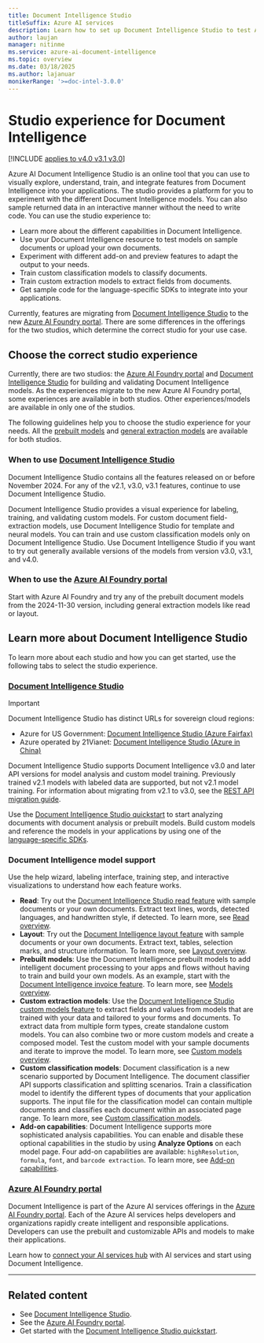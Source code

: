 ```yaml
---
title: Document Intelligence Studio
titleSuffix: Azure AI services
description: Learn how to set up Document Intelligence Studio to test Azure AI Document Intelligence features.
author: laujan
manager: nitinme
ms.service: azure-ai-document-intelligence
ms.topic: overview
ms.date: 03/18/2025
ms.author: lajanuar
monikerRange: '>=doc-intel-3.0.0'
---
```


<!-- markdownlint-disable MD033 -->
<!-- markdownlint-disable MD051 -->

# Studio experience for Document Intelligence

[!INCLUDE [applies to v4.0 v3.1 v3.0](includes/applies-to-v40-v31-v30.md)]

Azure AI Document Intelligence Studio is an online tool that you can use to visually explore, understand, train, and integrate features from Document Intelligence into your applications. The studio provides a platform for you to experiment with the different Document Intelligence models. You can also sample returned data in an interactive manner without the need to write code. You can use the studio experience to:

* Learn more about the different capabilities in Document Intelligence.
* Use your Document Intelligence resource to test models on sample documents or upload your own documents.
* Experiment with different add-on and preview features to adapt the output to your needs.
* Train custom classification models to classify documents.
* Train custom extraction models to extract fields from documents.
* Get sample code for the language-specific SDKs to integrate into your applications.

Currently, features are migrating from [Document Intelligence Studio](https://documentintelligence.ai.azure.com/studio) to the new [Azure AI Foundry portal](https://ai.azure.com/explore/aiservices/vision). There are some differences in the offerings for the two studios, which determine the correct studio for your use case.

## Choose the correct studio experience

Currently, there are two studios: the [Azure AI Foundry portal](https://ai.azure.com/explore/aiservices/vision) and [Document Intelligence Studio](https://documentintelligence.ai.azure.com/studio) for building and validating Document Intelligence models. As the experiences migrate to the new Azure AI Foundry portal, some experiences are available in both studios. Other experiences/models are available in only one of the studios.

The following guidelines help you to choose the studio experience for your needs. All the [prebuilt models](overview.md#prebuilt-models) and [general extraction models](overview.md#document-analysis-models) are available for both studios.

### When to use [Document Intelligence Studio](https://documentintelligence.ai.azure.com/studio)

Document Intelligence Studio contains all the features released on or before November 2024. For any of the v2.1, v3.0, v3.1 features, continue to use Document Intelligence Studio. 

Document Intelligence Studio provides a visual experience for labeling, training, and validating custom models. For custom document field-extraction models, use Document Intelligence Studio for template and neural models. You can train and use custom classification models only on Document Intelligence Studio. Use Document Intelligence Studio if you want to try out generally available versions of the models from version v3.0, v3.1, and v4.0.

### When to use the [Azure AI Foundry portal](https://ai.azure.com/explore/aiservices/vision)

Start with Azure AI Foundry and try any of the prebuilt document models from the 2024-11-30 version, including general extraction models like read or layout.

## Learn more about Document Intelligence Studio

To learn more about each studio and how you can get started, use the following tabs to select the studio experience.

### [Document Intelligence Studio](#tab/di-studio)

> [!IMPORTANT]
>
> Document Intelligence Studio has distinct URLs for sovereign cloud regions:
> * Azure for US Government: [Document Intelligence Studio (Azure Fairfax)](https://formrecognizer.appliedai.azure.us/studio)
> * Azure operated by 21Vianet: [Document Intelligence Studio (Azure in China)](https://formrecognizer.appliedai.azure.cn/studio)

Document Intelligence Studio supports Document Intelligence v3.0 and later API versions for model analysis and custom model training. Previously trained v2.1 models with labeled data are supported, but not v2.1 model training. For information about migrating from v2.1 to v3.0, see the [REST API migration guide](v3-1-migration-guide.md).

Use the [Document Intelligence Studio quickstart](quickstarts/try-document-intelligence-studio.md) to start analyzing documents with document analysis or prebuilt models. Build custom models and reference the models in your applications by using one of the [language-specific SDKs](quickstarts/get-started-sdks-rest-api.md?view=doc-intel-3.0.0&preserve-view=true).

### Document Intelligence model support

Use the help wizard, labeling interface, training step, and interactive visualizations to understand how each feature works.

* **Read**: Try out the [Document Intelligence Studio read feature](https://documentintelligence.ai.azure.com/studio/read) with sample documents or your own documents. Extract text lines, words, detected languages, and handwritten style, if detected. To learn more, see [Read overview](prebuilt/read.md).
* **Layout**: Try out the [Document Intelligence layout feature](https://documentintelligence.ai.azure.com/studio/layout) with sample documents or your own documents. Extract text, tables, selection marks, and structure information. To learn more, see [Layout overview](prebuilt/layout.md).
* **Prebuilt models**: Use the Document Intelligence prebuilt models to add intelligent document processing to your apps and flows without having to train and build your own models. As an example, start with the [Document Intelligence invoice feature](https://documentintelligence.ai.azure.com/studio/prebuilt?formType=invoice). To learn more, see [Models overview](model-overview.md).
* **Custom extraction models**: Use the [Document Intelligence Studio custom models feature](https://documentintelligence.ai.azure.com/studio/custommodel/projects) to extract fields and values from models that are trained with your data and tailored to your forms and documents. To extract data from multiple form types, create standalone custom models. You can also combine two or more custom models and create a composed model. Test the custom model with your sample documents and iterate to improve the model. To learn more, see [Custom models overview](train/custom-model.md).
* **Custom classification models**: Document classification is a new scenario supported by Document Intelligence. The document classifier API supports classification and splitting scenarios. Train a classification model to identify the different types of documents that your application supports. The input file for the classification model can contain multiple documents and classifies each document within an associated page range. To learn more, see [Custom classification models](train/custom-classifier.md).
* **Add-on capabilities**: Document Intelligence supports more sophisticated analysis capabilities. You can enable and disable these optional capabilities in the studio by using **Analyze Options** on each model page. Four add-on capabilities are available: `highResolution`, `formula`, `font`, and `barcode extraction`. To learn more, see [Add-on capabilities](concept-add-on-capabilities.md).

### [Azure AI Foundry portal](#tab/ai-foundry)

Document Intelligence is part of the Azure AI services offerings in the [Azure AI Foundry portal](https://ai.azure.com/?cid=learnDocs). Each of the Azure AI services helps developers and organizations rapidly create intelligent and responsible applications. Developers can use the prebuilt and customizable APIs and models to make their applications.

Learn how to [connect your AI services hub](../../ai-services/connect-services-ai-foundry-portal.md) with AI services and start using Document Intelligence.

---

## Related content

* See [Document Intelligence Studio](https://formrecognizer.appliedai.azure.com/studio).
* See the [Azure AI Foundry portal](https://ai.azure.com/explore/aiservices/vision).
* Get started with the [Document Intelligence Studio quickstart](quickstarts/get-started-studio.md).
